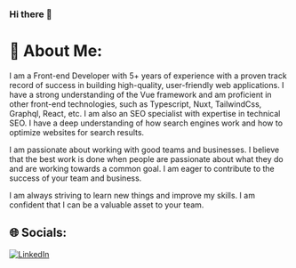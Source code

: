 ### Hi there 👋

# 💫 About Me:
I am a Front-end Developer with 5+ years of experience with a proven track record of success in building high-quality, user-friendly web applications. I have a strong understanding of the Vue framework and am proficient in other front-end technologies, such as Typescript, Nuxt, TailwindCss, Graphql, React, etc. I am also an SEO specialist with expertise in technical SEO. I have a deep understanding of how search engines work and how to optimize websites for search results.

I am passionate about working with good teams and businesses. I believe that the best work is done when people are passionate about what they do and are working towards a common goal. I am eager to contribute to the success of your team and business.

I am always striving to learn new things and improve my skills. I am confident that I can be a valuable asset to your team.


## 🌐 Socials:
[![LinkedIn](https://img.shields.io/badge/LinkedIn-%230077B5.svg?logo=linkedin&logoColor=white)](https://linkedin.com/in/sadaf-fathali) 


